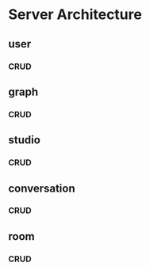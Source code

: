 # Server Architecture

## user
### CRUD
## graph
### CRUD
## studio
### CRUD
## conversation
### CRUD
## room
### CRUD

